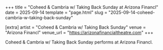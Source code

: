 +++
title = "Coheed & Cambria w/ Taking Back Sunday at Arizona Financl"
date = 2025-09-14
template = "page.html"
slug = "2025-09-14-coheed-cambria-w-taking-back-sunday"

[extra]
artist = "Coheed & Cambria w/ Taking Back Sunday"
venue = "Arizona Financl"
venue_url = "https://arizonafinancialtheatre.com"
+++

Coheed & Cambria w/ Taking Back Sunday performs at Arizona Financl.
